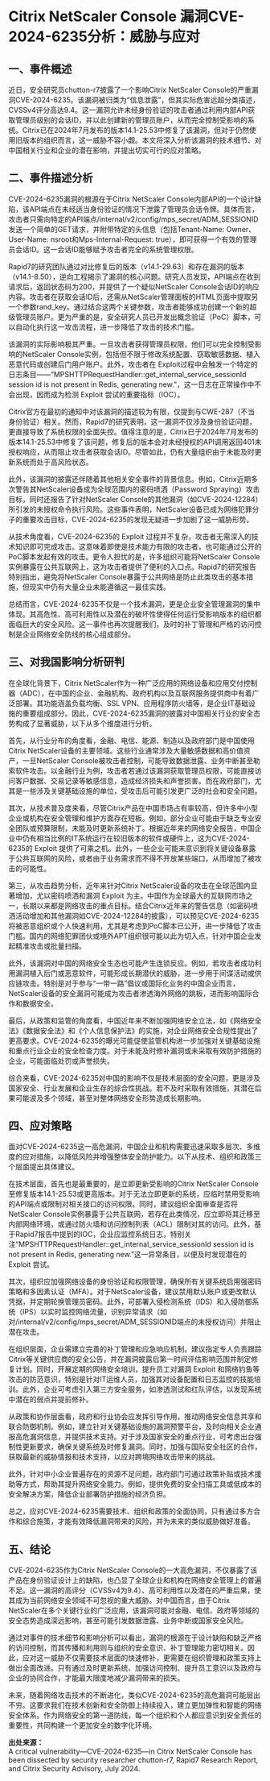 # Citrix NetScaler Console 漏洞CVE-2024-6235分析：威胁与应对

## 一、事件概述

近日，安全研究员chutton-r7披露了一个影响Citrix NetScaler Console的严重漏洞CVE-2024-6235。该漏洞被归类为“信息泄露”，但其实际危害远超分类描述，CVSSv4评分高达9.4。这一漏洞允许未经身份验证的攻击者通过利用内部API获取管理员级别的会话ID，并以此创建新的管理员账户，从而完全控制受影响的系统。Citrix已在2024年7月发布的版本14.1-25.53中修复了该漏洞，但对于仍然使用旧版本的组织而言，这一威胁不容小觑。本文将深入分析该漏洞的技术细节、对中国相关行业和企业的潜在影响，并提出切实可行的应对策略。

## 二、事件描述分析

CVE-2024-6235漏洞的根源在于Citrix NetScaler Console内部API的一个设计缺陷，该API端点在未经适当身份验证的情况下泄露了管理员会话令牌。具体而言，攻击者只需向特定的API端点/internal/v2/config/mps_secret/ADM_SESSIONID发送一个简单的GET请求，并附带特定的头信息（包括Tenant-Name: Owner、User-Name: nsroot和Mps-Internal-Request: true），即可获得一个有效的管理员会话ID。这一会话ID能够赋予攻击者完全的系统管理权限。

 Rapid7的研究团队通过对比修复后的版本（v14.1-29.63）和存在漏洞的版本（v14.1-8.50），逆向工程揭示了漏洞的核心问题。研究人员发现，API端点在收到请求后，返回状态码为200，并提供了一个疑似NetScaler Console会话ID的响应内容。攻击者在获取会话ID后，还需从NetScaler管理面板的HTML页面中提取另一个参数rand_key。通过结合这两个关键参数，攻击者能够成功创建一个新的超级管理员账户。更为严重的是，安全研究人员已开发出概念验证（PoC）脚本，可以自动化执行这一攻击流程，进一步降低了攻击的技术门槛。

 该漏洞的实际影响极其严重。一旦攻击者获得管理员权限，他们可以完全控制受影响的NetScaler Console实例，包括但不限于修改系统配置、窃取敏感数据、植入恶意代码或创建后门用户账户。此外，攻击者在 Exploit过程中会触发一个特定的日志条目——“MPSHTTPRequestHandler::get_internal_service_sessionId session id is not present in Redis, generating new.”，这一日志在正常操作中不会出现，因而成为检测 Exploit 尝试的重要指标（IOC）。

 Citrix官方在最初的通知中对该漏洞的描述较为有限，仅提到与CWE-287（不当身份验证）相关。然而，Rapid7的研究表明，这一漏洞不仅涉及身份验证问题，更直接导致了系统权限的全面失控。值得注意的是，Citrix已于2024年7月发布的版本14.1-25.53中修复了该问题，修复后的版本会对未经授权的API调用返回401未授权响应，从而阻止攻击者获取会话ID。尽管如此，仍有大量组织由于未能及时更新系统而处于高风险状态。

 此外，该漏洞的披露还伴随着其他相关安全事件的背景信息。例如，Citrix近期多次警告其NetScaler设备成为全球范围内的密码喷洒（Password Spraying）攻击目标，同时还报告了针对NetScaler Console的其他漏洞（如CVE-2024-12284）所引发的未授权命令执行风险。这些事件表明，NetScaler设备已成为网络犯罪分子的重要攻击目标，CVE-2024-6235的发现无疑进一步加剧了这一威胁形势。

 从技术角度看，CVE-2024-6235的 Exploit 过程并不复杂，攻击者无需深入的技术知识即可完成攻击。这意味着即使是技术能力有限的攻击者，也可能通过公开的PoC脚本发起有效的攻击。更令人担忧的是，许多组织可能将NetScaler Console实例暴露在公共互联网上，这为攻击者提供了便利的入口点。Rapid7的研究报告特别指出，避免将NetScaler Console暴露于公共网络是防止此类攻击的基本措施，但现实中仍有大量企业未能遵循这一最佳实践。

 总结而言，CVE-2024-6235不仅是一个技术漏洞，更是企业安全管理漏洞的集中体现。其高危性、高可利用性以及潜在的破坏性使得任何运行受影响版本的组织都面临巨大的安全风险。这一事件也再次提醒我们，及时的补丁管理和严格的访问控制是企业网络安全防线的核心组成部分。

## 三、对我国影响分析研判

在全球化背景下，Citrix NetScaler作为一种广泛应用的网络设备和应用交付控制器（ADC），在中国的企业、金融机构、政府机构以及互联网服务提供商中有着广泛部署。其功能涵盖负载均衡、SSL VPN、应用程序防火墙等，是企业IT基础设施的重要组成部分。因此，CVE-2024-6235漏洞的披露对中国相关行业的安全态势构成了显著威胁，以下从多个维度进行分析。

 首先，从行业分布的角度看，金融、电信、能源、制造以及政府部门是中国使用Citrix NetScaler设备的主要领域。这些行业通常涉及大量敏感数据和高价值资产，一旦NetScaler Console被攻击者控制，可能导致数据泄露、业务中断甚至勒索软件攻击。以金融行业为例，攻击者若通过该漏洞获取管理员权限，可能直接访问客户数据、交易记录等敏感信息，造成经济损失和声誉损害。而在政府部门，尤其是一些涉及关键基础设施的单位，受攻击后可能引发更广泛的社会和安全问题。

 其次，从技术普及度来看，尽管Citrix产品在中国市场占有率较高，但许多中小型企业或机构在安全管理和维护方面存在短板。例如，部分企业可能由于缺乏专业安全团队或预算限制，未能及时更新系统补丁。根据近年来的网络安全报告，中国企业中仍有相当比例的IT系统运行在较旧版本的软件或硬件上，这为CVE-2024-6235的 Exploit 提供了可乘之机。此外，一些企业可能未意识到将关键设备暴露于公共互联网的风险，或者由于业务需求而不得不开放某些端口，从而增加了被攻击的可能性。

 第三，从攻击趋势分析，近年来针对Citrix NetScaler设备的攻击在全球范围内显著增加，尤以密码喷洒和漏洞 Exploit 为主。中国作为全球最大的互联网市场之一，长期以来都是网络攻击的重点目标。结合Citrix近年来的警告信息（如密码喷洒活动增加和其他漏洞如CVE-2024-12284的披露），可以预见CVE-2024-6235将被恶意组织或个人快速利用，尤其是考虑到PoC脚本已公开，进一步降低了攻击门槛。国内的网络犯罪团伙或境外APT组织很可能以此为切入点，针对中国企业发起精准攻击或批量扫描。

 此外，该漏洞对中国的网络安全生态也可能产生连锁反应。例如，若攻击者成功利用漏洞植入后门或恶意软件，可能形成长期潜伏的威胁，进一步用于间谍活动或供应链攻击。特别是对于参与“一带一路”倡议或国际化业务的中国企业而言，NetScaler设备的安全漏洞可能成为攻击者渗透海外网络的跳板，进而影响国际合作和数据安全。

 最后，从政策和监管的角度看，中国近年来不断加强网络安全立法，如《网络安全法》《数据安全法》和《个人信息保护法》的实施，对企业网络安全合规性提出了更高要求。CVE-2024-6235的曝光可能促使监管机构进一步加强对关键基础设施和重点行业企业的安全检查力度。对于未能及时修补漏洞或未采取有效防护措施的企业，可能面临处罚或声誉损失。

 综合来看，CVE-2024-6235对中国的影响不仅是技术层面的安全问题，更是涉及国家安全、行业发展和企业生存的综合性挑战。若不及时采取有效措施，其潜在后果可能波及多个领域，甚至对整体网络安全形势造成长期影响。

## 四、应对策略

面对CVE-2024-6235这一高危漏洞，中国企业和机构需要迅速采取多层次、多维度的应对措施，以降低风险并增强整体安全防护能力。以下从技术、组织和政策三个层面提出具体建议。

 在技术层面，首先也是最重要的，是立即更新受影响的Citrix NetScaler Console至修复版本14.1-25.53或更高版本。对于无法立即更新的系统，应临时禁用受影响的API端点或限制对相关接口的访问权限。同时，建议组织全面审查是否将NetScaler Console实例暴露于公共互联网，若存在此类情况，应立即将其迁移至内部网络环境，或通过防火墙和访问控制列表（ACL）限制对其的访问。此外，基于Rapid7报告中提到的IOC，企业应监控系统日志，特别关注“MPSHTTPRequestHandler::get_internal_service_sessionId session id is not present in Redis, generating new.”这一异常条目，以便及时发现潜在的 Exploit 尝试。

 其次，组织应加强网络设备的身份验证和权限管理，确保所有关键系统启用强密码策略和多因素认证（MFA）。对于NetScaler设备，建议禁用默认账户或更改默认凭据，并定期轮换管理员密码。此外，可部署入侵检测系统（IDS）和入侵防御系统（IPS）以实时监控网络流量，识别异常请求（如对/internal/v2/config/mps_secret/ADM_SESSIONID端点的未授权访问）并阻止潜在攻击。

 在组织层面，企业需建立完善的补丁管理和应急响应机制。建议指定专人负责跟踪Citrix等关键供应商的安全公告，并在漏洞披露后第一时间评估影响范围并制定修复计划。同时，开展定期的网络安全培训，提升员工对漏洞 Exploit 和网络钓鱼等攻击的防范意识，特别是针对IT运维人员，加强其对设备配置和日志监控的技能培训。此外，企业可考虑引入第三方安全服务，如渗透测试和红队评估，以发现系统中潜在的弱点并提前修补。

 从政策和协作层面看，政府和行业协会应发挥引导作用，推动网络安全信息共享和联合防御机制。例如，建立针对关键基础设施的漏洞预警平台，及时向相关企业通报高危漏洞信息，并提供技术支持。对于涉及国家安全的重点行业，可考虑出台强制性更新要求，确保关键系统及时修复漏洞。同时，加强与国际安全社区的合作，获取最新的威胁情报和技术支持，以应对跨境网络攻击带来的挑战。

 此外，针对中小企业普遍存在的资源不足问题，政府部门可通过政策补贴或技术援助等方式，帮助其提升网络安全能力。例如，提供免费的安全扫描工具或低成本的安全解决方案，降低企业部署防护措施的经济负担。

 总之，应对CVE-2024-6235需要技术、组织和政策的全面协同，只有通过多方合作和综合施策，才能有效降低漏洞带来的风险，并为未来的类似威胁做好准备。

## 五、结论

CVE-2024-6235作为Citrix NetScaler Console的一大高危漏洞，不仅暴露了该产品在身份验证设计上的缺陷，也凸显了全球企业和机构在网络安全管理上的普遍不足。这一漏洞的高评分（CVSSv4为9.4）、高可利用性以及潜在的严重后果，使其成为当前网络安全领域不可忽视的重大威胁。对中国而言，由于Citrix NetScaler在多个关键行业的广泛应用，该漏洞可能对金融、电信、政府等领域的安全态势造成深远影响，甚至可能引发数据泄露、业务中断或国家安全风险。

 通过对事件的技术细节和影响分析可以看出，漏洞的根源在于设计缺陷和缺乏严格的访问控制，而其传播和利用则与组织的安全意识、补丁管理能力密切相关。因此，应对这一威胁不仅需要技术层面的快速修补，更需要在组织管理和政策支持上做出全面改进。只有通过及时更新系统、加强访问控制、提升员工意识以及政府与企业的协同合作，才能最大限度地减少漏洞带来的损失。

 未来，随着网络攻击技术的不断进化，类似CVE-2024-6235的高危漏洞可能层出不穷。这要求我们在技术创新和安全防御上持续投入，建立更加弹性和智能的网络安全体系。作为网络安全的第一道防线，每一个组织和个人都应意识到安全责任的重要性，共同构建一个更加安全的数字化环境。

**出处来源：**  
A critical vulnerability—CVE-2024-6235—in Citrix NetScaler Console has been dissected by security researcher chutton-r7, Rapid7 Research Report, and Citrix Security Advisory, July 2024.